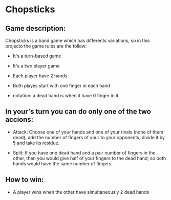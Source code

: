 # Chopsticks

## Game description:

Chopsticks is a hand game which has differents variations, so in this projecto the game rules are the follow:

- It's a turn-based game
- It's a two player game
- Each player have 2 hands
- Both playes start with one finger in each hand


- notation: a dead hand is when it have 0 finger in it 

## In your's turn you can do only one of the two accions:

- Attack: Choose one of your hands and one of your rivals (none of them dead), add the number of fingers of your to your opponents, divide it by 5 and take its residue.


- Split: If you have one dead hand and a pair number of fingers in the other, then you would give half of your fingers to the dead hand, so both hands would have the same number of fingers. 

## How to win:

- A player wins when the other have simultaneously 2 dead hands
